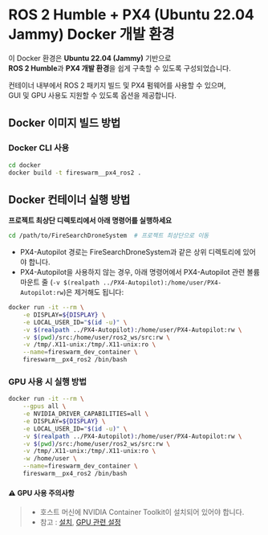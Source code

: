# ROS 2 Humble + PX4 (Ubuntu 22.04 Jammy) Docker 개발 환경

이 Docker 환경은 **Ubuntu 22.04 (Jammy)** 기반으로  
**ROS 2 Humble**과 **PX4 개발 환경**을 쉽게 구축할 수 있도록 구성되었습니다.

컨테이너 내부에서 ROS 2 패키지 빌드 및 PX4 펌웨어를 사용할 수 있으며,  
GUI 및 GPU 사용도 지원할 수 있도록 옵션을 제공합니다.


## Docker 이미지 빌드 방법

### Docker CLI 사용
```bash
cd docker
docker build -t fireswarm__px4_ros2 .
```


## Docker 컨테이너 실행 방법

**프로젝트 최상단 디렉토리에서 아래 명령어를 실행하세요**
 ```bash
 cd /path/to/FireSearchDroneSystem  # 프로젝트 최상단으로 이동
 ```
- PX4-Autopilot 경로는 FireSearchDroneSystem과 같은 상위 디렉토리에 있어야 합니다.
- PX4-Autopilot을 사용하지 않는 경우, 아래 명령어에서 PX4-Autopilot 관련 볼륨 마운트 줄 (`-v $(realpath ../PX4-Autopilot):/home/user/PX4-Autopilot:rw`)은 제거해도 됩니다:


```bash
docker run -it --rm \
    -e DISPLAY=${DISPLAY} \
    -e LOCAL_USER_ID="$(id -u)" \
    -v $(realpath ../PX4-Autopilot):/home/user/PX4-Autopilot:rw \
    -v $(pwd)/src:/home/user/ros2_ws/src:rw \
    -v /tmp/.X11-unix:/tmp/.X11-unix:ro \
    --name=fireswarm_dev_container \
    fireswarm__px4_ros2 /bin/bash
```

### GPU 사용 시 실행 방법
``` bash
docker run -it --rm \
    --gpus all \
    -e NVIDIA_DRIVER_CAPABILITIES=all \
    -e DISPLAY=${DISPLAY} \
    -e LOCAL_USER_ID="$(id -u)" \
    -v $(realpath ../PX4-Autopilot):/home/user/PX4-Autopilot:rw \
    -v $(pwd)/src:/home/user/ros2_ws/src:rw \
    -v /tmp/.X11-unix:/tmp/.X11-unix:ro \
    -w /home/user \
    --name=fireswarm_dev_container \
    fireswarm__px4_ros2 /bin/bash
```
#### ⚠️ GPU 사용 주의사항
> - 호스트 머신에 NVIDIA Container Toolkit이 설치되어 있어야 합니다.
> - 참고 : [설치](https://docs.nvidia.com/datacenter/cloud-native/container-toolkit/latest/install-guide.html), [GPU 관련 설정](https://docs.nvidia.com/datacenter/cloud-native/container-toolkit/latest/docker-specialized.html)